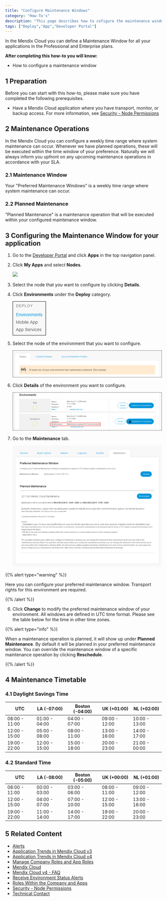 ```yaml
---
title: "Configure Maintenance Windows"
category: "How-To's"
description: "This page describes how to cofigure the maintenance windows for your node environment."
tags: ["Deploy","App","Developer Portal"]
---
```


In the Mendix Cloud you can define a Maintenance Window for all your applications in the Professional and Enterprise plans.

**After completing this how-to you will know:**

*   How to configure a maintenance window

## 1 Preparation

Before you can start with this how-to, please make sure you have completed the following prerequisites.

*   Have a Mendix Cloud application where you have transport, monitor, or backup access. For more information, see [Security - Node Permissions](/developerportal/settings/node-permissions)

## 2 Maintenance Operations

In the Mendix Cloud you can configure a weekly time range where system maintenance can occur. Whenever we have planned operations, these will be executed within the time window of your preference. Naturally we will always inform you upfront on any upcoming maintenance operations in accordance with your SLA.

### 2.1 Maintenance Window

Your "Preferred Maintenance Windows" is a weekly time range where system maintenance can occur.

### 2.2 Planned Maintenance

"Planned Maintenance" is a maintenance operation that will be executed within your configured maintenance window.

## 3 Configuring the Maintenance Window for your application

1. Go to the [Developer Portal](http://home.mendix.com) and click **Apps** in the top navigation panel.
2. Click **My Apps** and select **Nodes**.

    ![](attachments/general/myapps.png)

3. Select the node that you want to configure by clicking **Details**.
4. Click **Environments** under the **Deploy** category.

    ![](attachments/deploy/deploy-scale.png)    

3. Select the node of the environment that you want to configure.

    ![](attachments/deploy/maintenance1.png)

4. Click **Details** of the environment you want to configure.

    ![](attachments/deploy/maintenance2.png)

5. Go to the **Maintenance** tab.

    ![](attachments/deploy/maintenance.png)

{{% alert type="warning" %}}

Here you can configure your preferred maintenance window. Transport rights for this environment are required. 

{{% /alert %}}

6. Click **Change** to modify the preferred maintenance window of your environment. All windows are defined in UTC time format. Please see the table below for the time in other time zones.

{{% alert type="info" %}}

When a maintenance operation is planned, it will show up under **Planned Maintenance**. By default it will be planned in your preferred maintenance window. You can override the maintenance window of a specific maintenance operation by clicking **Reschedule**.

{{% /alert %}}

## 4 Maintenance Timetable

### 4.1 Daylight Savings Time

| UTC | LA (-07:00) | Boston (-04:00) | UK (+01:00) | NL (+02:00) |
| --- | --- | --- | --- | --- |
| 08:00 - 11:00 | 01:00 - 04:00 | 04:00 - 07:00 | 09:00 - 12:00 | 10:00 - 13:00 |
| 12:00 - 15:00 | 05:00 - 08:00 | 08:00 - 11:00 | 13:00 - 16:00 | 14:00 - 17:00 |
| 19:00 - 22:00 | 12:00 - 15:00 | 15:00 - 18:00 | 20:00 - 23:00 | 21:00 - 00:00 |

### 4.2 Standard Time

| UTC | LA (-08:00) | Boston (-05:00) | UK (+00:00) | NL (+01:00) |
| --- | --- | --- | --- | --- |
| 08:00 - 11:00 | 00:00 - 03:00 | 03:00 - 06:00 | 08:00 - 11:00 | 09:00 - 12:00 |
| 12:00 - 15:00 | 04:00 - 07:00 | 07:00 - 10:00 | 12:00 - 15:00 | 13:00 - 16:00 |
| 19:00 - 22:00 | 11:00 - 14:00 | 14:00 - 17:00 | 19:00 - 22:00 | 20:00 - 23:00 |

## 5 Related Content

* [Alerts](/developerportal/operate/monitoring-application-health)
* [Application Trends in Mendix Cloud v3](/developerportal/operate/trends)
* [Application Trends in Mendix Cloud v4](/developerportal/operate/trends-v4)
* [Manage Company Roles and App Roles](/developerportal/howto/change-roles)
* [Mendix Cloud](/howtogeneral/mendixcloud/)
* [Mendix Cloud v4 - FAQ](/howtogeneral/mendixcloud/mxcloudv4)
* [Receive Environment Status Alerts](/developerportal/howto/receive-alerts)
* [Roles Within the Company and Apps](/developerportal/general/roles)
* [Security - Node Permissions](/developerportal/settings/node-permissions) 
* [Technical Contact](/developerportal/general/technical-contact)
